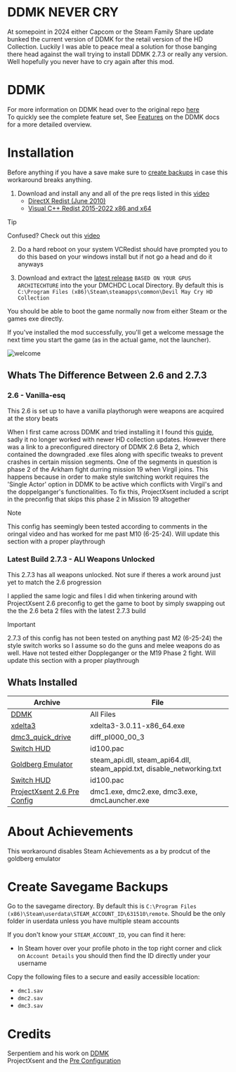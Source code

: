# DDMK NEVER CRY
At somepoint in 2024 either Capcom or the Steam Family Share update bunked the current version of DDMK for the retail version of the HD Collection. Luckily I was able to peace meal a solution for those banging there head against the wall trying to install DDMK 2.7.3 or really any version. Well hopefully you never have to cry again after this mod.

# DDMK
For more information on DDMK head over to the original repo [here](https://github.com/serpentiem/ddmk)  
To quickly see the complete feature set, See [Features](https://github.com/serpentiem/ddmk/wiki/Features) on the DDMK docs for a more detailed overview.


# Installation

Before anything if you have a save make sure to [create backups](#create-savegame-backups) in case this workaround breaks anything.

1. Download and install any and all of the pre reqs listed in this [video](https://www.youtube.com/watch?v=MAHKvElDCS8&lc=UgwY7iptsZnIIByvTYx4AaABAg)
    * [DirectX Redist (June 2010)](https://www.microsoft.com/en-us/download/details.aspx?id=8109)
    * [Visual C++ Redist 2015-2022 x86 and x64](https://learn.microsoft.com/en-us/cpp/windows/latest-supported-vc-redist?view=msvc-170)

> [!TIP]
> Confused? Check out this [video](https://www.youtube.com/watch?v=1LL8Hna3FIc&t=2s)  

2. Do a hard reboot on your system VCRedist should have prompted you to do this based on your windows install but if not go a head and do it anyways

3. Download and extract the [latest release]() `BASED ON YOUR GPUS ARCHITECHTURE` into the your DMCHDC Local Directory. By default this is `C:\Program Files (x86)\Steam\steamapps\common\Devil May Cry HD Collection`

You should be able to boot the game normally now from either Steam or the games exe directly.

If you've installed the mod successfully, you'll get a welcome message the next time you start the game (as in the actual game, not the launcher).

<!-- ![welcome](welcome.png) -->
![welcome](https://user-images.githubusercontent.com/38213025/144748682-48dcba6a-f98e-4789-9570-4264f3858254.png)


## Whats The Difference Between 2.6 and 2.7.3

### 2.6 - Vanilla-esq 
This 2.6 is set up to have a vanilla playthorugh were weapons are acquired at the story beats   

When I first came across DDMK and tried installing it I found this [guide](https://youtu.be/MAHKvElDCS8?si=u2rRGhRX4Zic3E98), sadly it no longer worked with newer HD collection updates. However there was a link to a preconfigured directory of DDMK 2.6 Beta 2, which contained the downgraded .exe files along with specific tweaks to prevent crashes in certain mission segments. One of the segments in question is phase 2 of the Arkham fight durring mission 19 when Virgil joins. This happens because in order to make style switching workit requires the 'Single Actor' option in DDMK to be active which conflicts with Virgil's and the doppelganger's functionalities. To fix this, ProjectXsent included a script in the preconfig that skips this phase 2 in Mission 19 altogether
  

> [!NOTE]  
> This config has seemingly been tested according to comments in the oringal video and has worked for me past M10 (6-25-24). Will update this section with a proper playthrough

### Latest Build 2.7.3 - ALl Weapons Unlocked
This 2.7.3 has all weapons unlocked. Not sure if theres a work around just yet to match the 2.6 progression       

I applied the same logic and files I did when tinkering around with ProjectXsent 2.6 preconfig to get the game to boot by simply swapping out the the 2.6 beta 2 files with the latest 2.7.3 build

> [!IMPORTANT]  
> 2.7.3 of this config has not been tested on anything past M2 (6-25-24) the style switch works so I assume so do the guns and melee weapons do as well. Have not tested either Doppleganger or the M19 Phase 2 fight. Will update this section with a proper playthrough


## Whats Installed

| Archive                                                                                                                    | File                                                                     |
| ---                                                                                                                        | ---                                                                      |
| [DDMK](https://github.com/serpentiem/ddmk)                                                                                 | All Files                                                                |
| [xdelta3](https://www.romhacking.net/download/utilities/928/)                                                              | xdelta3-3.0.11-x86_64.exe                                                |
| [dmc3_quick_drive](https://github.com/serpentiem/ddmk/releases/download/2.7nightly16/dmc3_quick_drive.zip)                 | diff_pI000_00_3                                                          |
| [Switch HUD](https://github.com/serpentiem/ddmk/releases/download/2.7nightly16/dmc3_quick_drive.zip)                       | id100.pac                                                                |
| [Goldberg Emulator](https://gitlab.com/Mr_Goldberg/goldberg_emulator/-/jobs/4247811310/artifacts/download)                 | steam_api.dll, steam_api64.dll, steam_appid.txt, disable_networking.txt  |
| [Switch HUD](https://github.com/serpentiem/ddmk/releases/download/2.7nightly16/dmc3_quick_drive.zip)                       | id100.pac                                                                |
| [ProjectXsent 2.6 Pre Config](https://www.youtube.com/redirect?event=video_description&redir_token=QUFFLUhqbjM2ZWhMR2hXRWo5Qlg1QURmVGZybWtud2xFUXxBQ3Jtc0tuUm5mTGJDd0o0S2dGbWtYdHNybkxDV3ZsR1c5RHp2RkJUcGpMdi1OUlBvNXVKVTk0bGxiWnFkUFk2LXVtQ0YyMlVfLUhXbGk0RE5sVDN0bTNMdFhoUlp0clRYdldHQ01nOEtFa2IzM1NnQVBXMzBIRQ&q=https%3A%2F%2Fwww.dropbox.com%2Fs%2Ficvwpqch2om5t26%3Fdl%3D1&v=MAHKvElDCS8)                                             | dmc1.exe, dmc2.exe, dmc3.exe, dmcLauncher.exe                            |


# About Achievements
This workaround disables Steam Achievements as a by prodcut of the goldberg emulator


# Create Savegame Backups

Go to the savegame directory. By default this is `C:\Program Files (x86)\Steam\userdata\STEAM_ACCOUNT_ID\631510\remote`. Should be the only folder in userdata unless you have multiple steam accounts

If you don't know your `STEAM_ACCOUNT_ID`, you can find it here:
* In Steam hover over your profile photo in the top right corner and click on `Account Details` you should then find the ID directly under your username

Copy the following files to a secure and easily accessible location:

* `dmc1.sav`
* `dmc2.sav`
* `dmc3.sav`




# Credits

Serpentiem and his work on [DDMK](https://github.com/serpentiem/ddmk)  
ProjectXsent and the [Pre Configuration](https://www.youtube.com/watch?v=MAHKvElDCS8&lc=UgwY7iptsZnIIByvTYx4AaABAg)  
